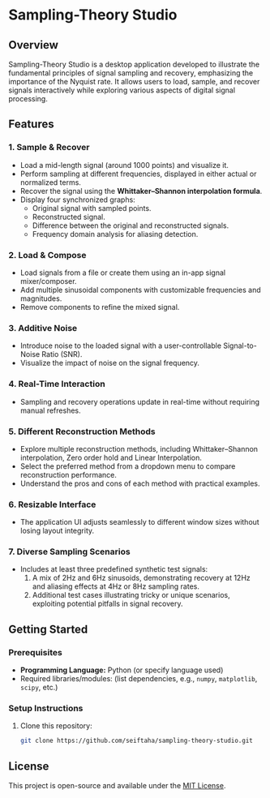 # Sampling-Theory Studio

## Overview

Sampling-Theory Studio is a desktop application developed to illustrate the fundamental principles of signal sampling and recovery, emphasizing the importance of the Nyquist rate. It allows users to load, sample, and recover signals interactively while exploring various aspects of digital signal processing.

## Features

### 1. **Sample & Recover**
- Load a mid-length signal (around 1000 points) and visualize it.
- Perform sampling at different frequencies, displayed in either actual or normalized terms.
- Recover the signal using the **Whittaker–Shannon interpolation formula**.
- Display four synchronized graphs:
  - Original signal with sampled points.
  - Reconstructed signal.
  - Difference between the original and reconstructed signals.
  - Frequency domain analysis for aliasing detection.

### 2. **Load & Compose**
- Load signals from a file or create them using an in-app signal mixer/composer.
- Add multiple sinusoidal components with customizable frequencies and magnitudes.
- Remove components to refine the mixed signal.

### 3. **Additive Noise**
- Introduce noise to the loaded signal with a user-controllable Signal-to-Noise Ratio (SNR).
- Visualize the impact of noise on the signal frequency.

### 4. **Real-Time Interaction**
- Sampling and recovery operations update in real-time without requiring manual refreshes.

### 5. **Different Reconstruction Methods**
- Explore multiple reconstruction methods, including Whittaker–Shannon interpolation, Zero order hold and Linear Interpolation.
- Select the preferred method from a dropdown menu to compare reconstruction performance.
- Understand the pros and cons of each method with practical examples.

### 6. **Resizable Interface**
- The application UI adjusts seamlessly to different window sizes without losing layout integrity.

### 7. **Diverse Sampling Scenarios**
- Includes at least three predefined synthetic test signals:
  1. A mix of 2Hz and 6Hz sinusoids, demonstrating recovery at 12Hz and aliasing effects at 4Hz or 8Hz sampling rates.
  2. Additional test cases illustrating tricky or unique scenarios, exploiting potential pitfalls in signal recovery.

## Getting Started

### Prerequisites
- **Programming Language:** Python (or specify language used)
- Required libraries/modules: (list dependencies, e.g., `numpy`, `matplotlib`, `scipy`, etc.)

### Setup Instructions
1. Clone this repository:
   ```bash
   git clone https://github.com/seiftaha/sampling-theory-studio.git

## License

This project is open-source and available under the [MIT License](LICENSE).
